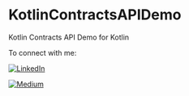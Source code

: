 # KotlinContractsAPIDemo
Kotlin Contracts API Demo for Kotlin


To connect with me:

[![LinkedIn](https://img.shields.io/badge/linkedin-%230077B5.svg?style=for-the-badge&logo=linkedin&logoColor=white)](https://www.linkedin.com/in/anish-kumar-dubey-75b32759/)

[![Medium](https://img.shields.io/badge/Medium-12100E?style=for-the-badge&logo=medium&logoColor=white)](https://medium.com/@anishakd4)
